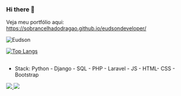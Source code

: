 ### Hi there 👋
Veja meu portfólio aqui: https://sobrancelhadodragao.github.io/eudsondeveloper/

<!--
**SobrancelhaDoDragao/SobrancelhaDoDragao** is a ✨ _special_ ✨ repository because its `README.md` (this file) appears on your GitHub profile.

Here are some ideas to get you started:

- 🔭 I’m currently working on ...
- 🌱 I’m currently learning ...
- 👯 I’m looking to collaborate on ...
- 🤔 I’m looking for help with ...
- 💬 Ask me about ...
- 📫 How to reach me: ...
- 😄 Pronouns: ...
- ⚡ Fun fact: ...
-->

![Eudson](https://github-readme-stats.vercel.app/api?username=SobrancelhaDoDragao&show_icons=true&theme=dark) 

[![Top Langs](https://github-readme-stats.vercel.app/api/top-langs/?username=SobrancelhaDoDragao&layout=compact&theme=dark)](https://github.com/SobrancelhaDoDragao/github-readme-stats)
##
<ul>
        <li>Stack: Python - Django - SQL - PHP - Laravel - JS - HTML- CSS - Bootstrap </li>
</ul>

<a target='_blank' href="https://www.linkedin.com/in/eudsonDuraes/">
        <img src="https://img.shields.io/badge/LinkedIn-0077B5?style=for-the-badge&logo=linkedin&logoColor=white">
</a>
 
  <a target='_blank' href="mailto: eudson.duraes@gmail.com">
        <img src="https://img.shields.io/badge/-Gmail-%23EA4335?style=for-the-badge&logo=gmail&logoColor=white">
 </a>

